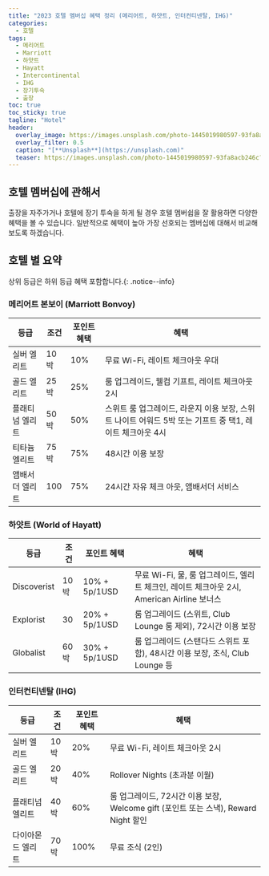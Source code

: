 ```yaml
---
title: "2023 호텔 멤버십 혜택 정리 (메리어트, 하얏트, 인터컨티넨탈, IHG)"
categories:
  - 호텔 
tags:
  - 메리어트 
  - Marriott
  - 하얏트
  - Hayatt
  - Intercontinental
  - IHG
  - 장기투숙
  - 출장
toc: true
toc_sticky: true
tagline: "Hotel"
header:
  overlay_image: https://images.unsplash.com/photo-1445019980597-93fa8acb246c?ixlib=rb-4.0.3&ixid=MnwxMjA3fDB8MHxwaG90by1wYWdlfHx8fGVufDB8fHx8&auto=format&fit=crop&w=1474&q=80
  overlay_filter: 0.5
  caption: "[**Unsplash**](https://unsplash.com)"
  teaser: https://images.unsplash.com/photo-1445019980597-93fa8acb246c?ixlib=rb-4.0.3&ixid=MnwxMjA3fDB8MHxwaG90by1wYWdlfHx8fGVufDB8fHx8&auto=format&fit=crop&w=1474&q=80
---
```


## 호텔 멤버십에 관해서

출장을 자주가거나 호텔에 장기 투숙을 하게 될 경우 호텔 멤버쉽을 잘 활용하면 다양한 혜택을 볼 수 있습니다. 
일반적으로 혜택이 높아 가장 선호되는 멤버십에 대해서 비교해보도록 하겠습니다. 

## 호텔 별 요약

상위 등급은 하위 등급 혜택 포함합니다.{: .notice--info}

### 메리어트 본보이 (Marriott Bonvoy)


| 등급            | 조건 | 포인트 혜택 | 혜택                                                                                                     |
| --------------- | ---- | ----------- | -------------------------------------------------------------------------------------------------------- |
| 실버 엘리트     | 10박 | 10%         | 무료 Wi-Fi, 레이트 체크아웃 우대                                                                        |
| 골드 엘리트     | 25박 | 25%         | 룸 업그레이드, 웰컴 기프트, 레이트 체크아웃 2시                                                          |
| 플래티넘 엘리트 | 50박 | 50%         | 스위트 룸 업그레이드, 라운지 이용 보장, 스위트 나이트 어워드 5박 또는 기프트 중 택1, 레이트 체크아웃 4시 |
| 티타늄 엘리트   | 75박 | 75%         | 48시간 이용 보장                                                                                         |
| 앰배서더 엘리트 | 100  | 75%         | 24시간 자유 체크 아웃, 앰배서더 서비스                                                                   |


### 하얏트 (World of Hayatt)

| 등급        | 조건 | 포인트 혜택   | 혜택                                                                                        |
| ----------- | ---- | ------------- | ------------------------------------------------------------------------------------------- |
| Discoverist | 10박 | 10% + 5p/1USD | 무료 Wi-Fi, 물, 룸 업그레이드, 엘리트 체크인, 레이트 체크아웃 2시, American Airline 보너스 |
| Explorist   | 30   | 20% + 5p/1USD | 룸 업그레이드 (스위트, Club Lounge 룸 제외), 72시간 이용 보장                               |
| Globalist   | 60박 | 30% + 5p/1USD | 룸 업그레이드 (스탠다드 스위트 포함), 48시간 이용 보장, 조식, Club Lounge 등                |

### 인터컨티넨탈 (IHG)

| 등급              | 조건 | 포인트 혜택 | 혜택                                                             |
| ----------------- | ---- | ----------- | ---------------------------------------------------------------- |
| 실버 엘리트       | 10박 | 20%         | 무료  Wi-Fi, 레이트 체크아웃 2시                                 |
| 골드 엘리트       | 20박 | 40%         | Rollover Nights (초과분 이월)                                    |
| 플래티넘 엘리트   | 40박 | 60%         | 룸 업그레이드, 72시간 이용 보장, Welcome gift (포인트 또는 스낵), Reward Night 할인 |
| 다이아몬드 엘리트 | 70박 | 100%        | 무료 조식 (2인)                                                  |

